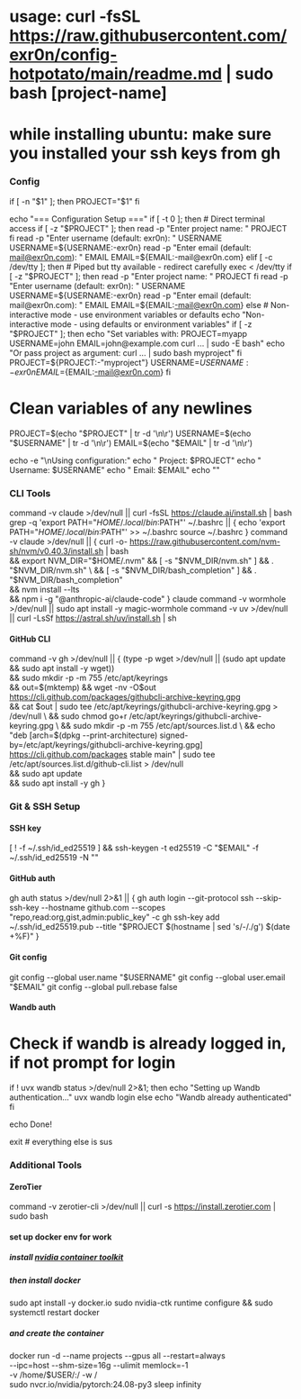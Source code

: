 # usage: curl -fsSL https://raw.githubusercontent.com/exr0n/config-hotpotato/main/readme.md | sudo bash [project-name]

# while installing ubuntu: make sure you installed your ssh keys from gh

### Config
if [ -n "$1" ]; then
    PROJECT="$1"
fi

echo "=== Configuration Setup ==="
if [ -t 0 ]; then
    # Direct terminal access
    if [ -z "$PROJECT" ]; then
        read -p "Enter project name: " PROJECT
    fi
    read -p "Enter username (default: exr0n): " USERNAME
    USERNAME=${USERNAME:-exr0n}
    read -p "Enter email (default: mail@exr0n.com): " EMAIL
    EMAIL=${EMAIL:-mail@exr0n.com}
elif [ -c /dev/tty ]; then
    # Piped but tty available - redirect carefully
    exec < /dev/tty
    if [ -z "$PROJECT" ]; then
        read -p "Enter project name: " PROJECT
    fi
    read -p "Enter username (default: exr0n): " USERNAME
    USERNAME=${USERNAME:-exr0n}
    read -p "Enter email (default: mail@exr0n.com): " EMAIL
    EMAIL=${EMAIL:-mail@exr0n.com}
else
    # Non-interactive mode - use environment variables or defaults
    echo "Non-interactive mode - using defaults or environment variables"
    if [ -z "$PROJECT" ]; then
        echo "Set variables with: PROJECT=myapp USERNAME=john EMAIL=john@example.com curl ... | sudo -E bash"
        echo "Or pass project as argument: curl ... | sudo bash myproject"
    fi
    PROJECT=${PROJECT:-"myproject"}
    USERNAME=${USERNAME:-exr0n}
    EMAIL=${EMAIL:-mail@exr0n.com}
fi

# Clean variables of any newlines
PROJECT=$(echo "$PROJECT" | tr -d '\n\r')
USERNAME=$(echo "$USERNAME" | tr -d '\n\r')
EMAIL=$(echo "$EMAIL" | tr -d '\n\r')

echo -e "\nUsing configuration:"
echo "  Project: $PROJECT"
echo "  Username: $USERNAME"
echo "  Email: $EMAIL"
echo ""

### CLI Tools
command -v claude >/dev/null || curl -fsSL https://claude.ai/install.sh | bash
grep -q 'export PATH="$HOME/.local/bin:$PATH"' ~/.bashrc || { 
    echo 'export PATH="$HOME/.local/bin:$PATH"' >> ~/.bashrc
    source ~/.bashrc
}
command -v claude >/dev/null || {
  curl -o- https://raw.githubusercontent.com/nvm-sh/nvm/v0.40.3/install.sh | bash \
  && export NVM_DIR="$HOME/.nvm" && [ -s "$NVM_DIR/nvm.sh" ] && . "$NVM_DIR/nvm.sh"  \
  && [ -s "$NVM_DIR/bash_completion" ] && \. "$NVM_DIR/bash_completion" \
  && nvm install --lts \
  && npm i -g "@anthropic-ai/claude-code"
}
claude
command -v wormhole >/dev/null || sudo apt install -y magic-wormhole
command -v uv >/dev/null || curl -LsSf https://astral.sh/uv/install.sh | sh

#### GitHub CLI
command -v gh >/dev/null || {
    (type -p wget >/dev/null || (sudo apt update && sudo apt install -y wget)) \
    && sudo mkdir -p -m 755 /etc/apt/keyrings \
    && out=$(mktemp) && wget -nv -O$out https://cli.github.com/packages/githubcli-archive-keyring.gpg \
    && cat $out | sudo tee /etc/apt/keyrings/githubcli-archive-keyring.gpg > /dev/null \
    && sudo chmod go+r /etc/apt/keyrings/githubcli-archive-keyring.gpg \
    && sudo mkdir -p -m 755 /etc/apt/sources.list.d \
    && echo "deb [arch=$(dpkg --print-architecture) signed-by=/etc/apt/keyrings/githubcli-archive-keyring.gpg] https://cli.github.com/packages stable main" | sudo tee /etc/apt/sources.list.d/github-cli.list > /dev/null \
    && sudo apt update \
    && sudo apt install -y gh
}


### Git & SSH Setup
#### SSH key
[ ! -f ~/.ssh/id_ed25519 ] && ssh-keygen -t ed25519 -C "$EMAIL" -f ~/.ssh/id_ed25519 -N ""

#### GitHub auth
gh auth status >/dev/null 2>&1 || {
    gh auth login --git-protocol ssh --skip-ssh-key --hostname github.com --scopes "repo,read:org,gist,admin:public_key" -c
    gh ssh-key add ~/.ssh/id_ed25519.pub --title "$PROJECT $(hostname | sed 's/-/./g') $(date +%F)"
}

#### Git config
git config --global user.name "$USERNAME"
git config --global user.email "$EMAIL"
git config --global pull.rebase false

#### Wandb auth
# Check if wandb is already logged in, if not prompt for login
if ! uvx wandb status >/dev/null 2>&1; then
    echo "Setting up Wandb authentication..."
    uvx wandb login
else
    echo "Wandb already authenticated"
fi

echo Done!

exit # everything else is sus 

### Additional Tools
#### ZeroTier
command -v zerotier-cli >/dev/null || curl -s https://install.zerotier.com | sudo bash

#### set up docker env for work
##### install [nvidia container toolkit](https://docs.nvidia.com/datacenter/cloud-native/container-toolkit/latest/install-guide.html#linux-distributions)

##### then install docker 
sudo apt install -y docker.io
sudo nvidia-ctk runtime configure && sudo systemctl restart docker

##### and create the container
docker run -d --name projects --gpus all --restart=always \
  --ipc=host --shm-size=16g --ulimit memlock=-1 \
  -v /home/$USER/:/ -w / \
  sudo nvcr.io/nvidia/pytorch:24.08-py3 sleep infinity